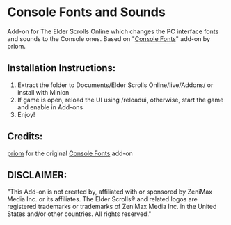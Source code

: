 # Console Fonts and Sounds
Add-on for The Elder Scrolls Online which changes the PC interface fonts and sounds to the Console ones.
Based on "[Console Fonts](https://www.esoui.com/downloads/info2540-ConsoleFonts.html)" add-on by priom.

## Installation Instructions:
1. Extract the folder to Documents/Elder Scrolls Online/live/Addons/ or install with Minion
2. If game is open, reload the UI using /reloadui, otherwise, start the game and enable in Add-ons
3. Enjoy!

## Credits:
[priom](https://www.esoui.com/forums/member.php?action=getinfo&userid=55239) for the original [Console Fonts](https://www.esoui.com/downloads/info2540-ConsoleFonts.html) add-on

## DISCLAIMER:
"This Add-on is not created by, affiliated with or sponsored by ZeniMax Media Inc. or its affiliates. 
The Elder Scrolls® and related logos are registered trademarks or trademarks of ZeniMax Media Inc. 
in the United States and/or other countries. All rights reserved."

